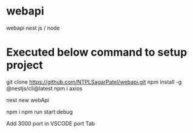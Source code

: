 # webapi
webapi nest js / node

# Executed below command to setup project
git clone https://github.com/NTPLSagarPatel/webapi.git
npm install -g @nestjs/cli@latest
npm i axios

nest new webApi

npm i
npm run start:debug

Add 3000 port in VSCODE port Tab

